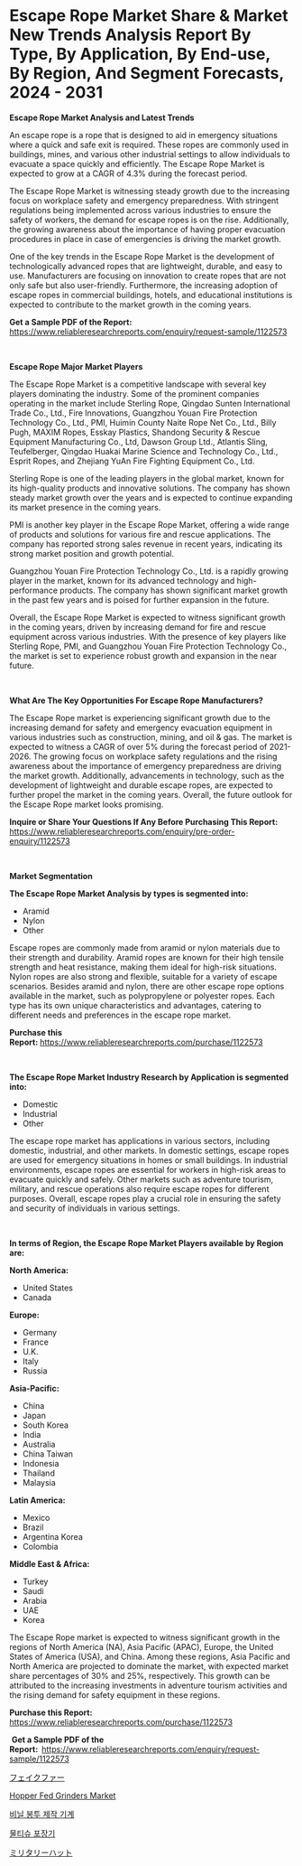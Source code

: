<p><h1>Escape Rope Market Share & Market New Trends Analysis Report By Type, By Application, By End-use, By Region, And Segment Forecasts, 2024 - 2031</h1></p><p><strong>Escape Rope Market Analysis and Latest Trends</strong></p>
<p><p>An escape rope is a rope that is designed to aid in emergency situations where a quick and safe exit is required. These ropes are commonly used in buildings, mines, and various other industrial settings to allow individuals to evacuate a space quickly and efficiently. The Escape Rope Market is expected to grow at a CAGR of 4.3% during the forecast period.</p><p>The Escape Rope Market is witnessing steady growth due to the increasing focus on workplace safety and emergency preparedness. With stringent regulations being implemented across various industries to ensure the safety of workers, the demand for escape ropes is on the rise. Additionally, the growing awareness about the importance of having proper evacuation procedures in place in case of emergencies is driving the market growth.</p><p>One of the key trends in the Escape Rope Market is the development of technologically advanced ropes that are lightweight, durable, and easy to use. Manufacturers are focusing on innovation to create ropes that are not only safe but also user-friendly. Furthermore, the increasing adoption of escape ropes in commercial buildings, hotels, and educational institutions is expected to contribute to the market growth in the coming years.</p></p>
<p><strong>Get a Sample PDF of the Report:&nbsp;</strong> <a href="https://www.reliableresearchreports.com/enquiry/request-sample/1122573">https://www.reliableresearchreports.com/enquiry/request-sample/1122573</a></p>
<p>&nbsp;</p>
<p><strong>Escape Rope Major Market Players</strong></p>
<p><p>The Escape Rope Market is a competitive landscape with several key players dominating the industry. Some of the prominent companies operating in the market include Sterling Rope, Qingdao Sunten International Trade Co., Ltd., Fire Innovations, Guangzhou Youan Fire Protection Technology Co., Ltd., PMI, Huimin County Naite Rope Net Co., Ltd., Billy Pugh, MAXIM Ropes, Esskay Plastics, Shandong Security & Rescue Equipment Manufacturing Co., Ltd, Dawson Group Ltd., Atlantis Sling, Teufelberger, Qingdao Huakai Marine Science and Technology Co., Ltd., Esprit Ropes, and Zhejiang YuAn Fire Fighting Equipment Co., Ltd.</p><p>Sterling Rope is one of the leading players in the global market, known for its high-quality products and innovative solutions. The company has shown steady market growth over the years and is expected to continue expanding its market presence in the coming years.</p><p>PMI is another key player in the Escape Rope Market, offering a wide range of products and solutions for various fire and rescue applications. The company has reported strong sales revenue in recent years, indicating its strong market position and growth potential.</p><p>Guangzhou Youan Fire Protection Technology Co., Ltd. is a rapidly growing player in the market, known for its advanced technology and high-performance products. The company has shown significant market growth in the past few years and is poised for further expansion in the future.</p><p>Overall, the Escape Rope Market is expected to witness significant growth in the coming years, driven by increasing demand for fire and rescue equipment across various industries. With the presence of key players like Sterling Rope, PMI, and Guangzhou Youan Fire Protection Technology Co., the market is set to experience robust growth and expansion in the near future.</p></p>
<p>&nbsp;</p>
<p><strong>What Are The Key Opportunities For Escape Rope Manufacturers?</strong></p>
<p><p>The Escape Rope market is experiencing significant growth due to the increasing demand for safety and emergency evacuation equipment in various industries such as construction, mining, and oil & gas. The market is expected to witness a CAGR of over 5% during the forecast period of 2021-2026. The growing focus on workplace safety regulations and the rising awareness about the importance of emergency preparedness are driving the market growth. Additionally, advancements in technology, such as the development of lightweight and durable escape ropes, are expected to further propel the market in the coming years. Overall, the future outlook for the Escape Rope market looks promising.</p></p>
<p><strong>Inquire or Share Your Questions If Any Before Purchasing This Report:</strong> <a href="https://www.reliableresearchreports.com/enquiry/pre-order-enquiry/1122573">https://www.reliableresearchreports.com/enquiry/pre-order-enquiry/1122573</a></p>
<p>&nbsp;</p>
<p><strong>Market Segmentation</strong></p>
<p><strong>The Escape Rope Market Analysis by types is segmented into:</strong></p>
<p><ul><li>Aramid</li><li>Nylon</li><li>Other</li></ul></p>
<p><p>Escape ropes are commonly made from aramid or nylon materials due to their strength and durability. Aramid ropes are known for their high tensile strength and heat resistance, making them ideal for high-risk situations. Nylon ropes are also strong and flexible, suitable for a variety of escape scenarios. Besides aramid and nylon, there are other escape rope options available in the market, such as polypropylene or polyester ropes. Each type has its own unique characteristics and advantages, catering to different needs and preferences in the escape rope market.</p></p>
<p><strong>Purchase this Report:&nbsp;</strong><a href="https://www.reliableresearchreports.com/purchase/1122573">https://www.reliableresearchreports.com/purchase/1122573</a></p>
<p>&nbsp;</p>
<p><strong>The Escape Rope Market Industry Research by Application is segmented into:</strong></p>
<p><ul><li>Domestic</li><li>Industrial</li><li>Other</li></ul></p>
<p><p>The escape rope market has applications in various sectors, including domestic, industrial, and other markets. In domestic settings, escape ropes are used for emergency situations in homes or small buildings. In industrial environments, escape ropes are essential for workers in high-risk areas to evacuate quickly and safely. Other markets such as adventure tourism, military, and rescue operations also require escape ropes for different purposes. Overall, escape ropes play a crucial role in ensuring the safety and security of individuals in various settings.</p></p>
<p>&nbsp;</p>
<p><strong>In terms of Region, the Escape Rope Market Players available by Region are:</strong></p>
<p>
    <p> <strong> North America: </strong>
        <ul>
            <li>United States</li>
            <li>Canada</li>
        </ul>
        </p> 
    <p> <strong> Europe: </strong>
        <ul>
            <li>Germany</li>
            <li>France</li>
            <li>U.K.</li>
            <li>Italy</li>
            <li>Russia</li>
        </ul>
        </p> 
    <p> <strong> Asia-Pacific: </strong>
        <ul>
            <li>China</li>
            <li>Japan</li>
            <li>South Korea</li>
            <li>India</li>
            <li>Australia</li>
            <li>China Taiwan</li>
            <li>Indonesia</li>
            <li>Thailand</li>
            <li>Malaysia</li>
        </ul>
        </p> 
    <p> <strong> Latin America: </strong>
        <ul>
            <li>Mexico</li>
            <li>Brazil</li>
            <li>Argentina Korea</li>
            <li>Colombia</li>
        </ul>
        </p> 
    <p> <strong> Middle East & Africa: </strong>
        <ul>
            <li>Turkey</li>
            <li>Saudi</li>
            <li>Arabia</li>
            <li>UAE</li>
            <li>Korea</li>
        </ul>
    </p>
    </p>
<p><p>The Escape Rope market is expected to witness significant growth in the regions of North America (NA), Asia Pacific (APAC), Europe, the United States of America (USA), and China. Among these regions, Asia Pacific and North America are projected to dominate the market, with expected market share percentages of 30% and 25%, respectively. This growth can be attributed to the increasing investments in adventure tourism activities and the rising demand for safety equipment in these regions.</p></p>
<p><strong>Purchase this Report: </strong><a href="https://www.reliableresearchreports.com/purchase/1122573">https://www.reliableresearchreports.com/purchase/1122573</a></p>
<p>&nbsp;<strong>Get a Sample PDF of the Report:&nbsp;&nbsp;</strong><a href="https://www.reliableresearchreports.com/enquiry/request-sample/1122573">https://www.reliableresearchreports.com/enquiry/request-sample/1122573</a></p>
<p><strong></strong></p>
<p><p><a href="https://github.com/lrlmopnhwd79300/Market-Research-Report-List-1/blob/main/36170585451.md">フェイクファー</a></p><p><a href="https://issuu.com/reportprime-2/docs/hopper-fed-grinders-market-size-2030.pptx">Hopper Fed Grinders Market</a></p><p><a href="https://github.com/akzkkws047661437/Market-Research-Report-List-1/blob/main/63516255067.md">비닐 봉투 제작 기계</a></p><p><a href="https://github.com/vsckjg50460/Market-Research-Report-List-1/blob/main/45453525068.md">물티슈 포장기</a></p><p><a href="https://github.com/EstelWisozk1/Market-Research-Report-List-1/blob/main/21375105452.md">ミリタリーハット</a></p></p>